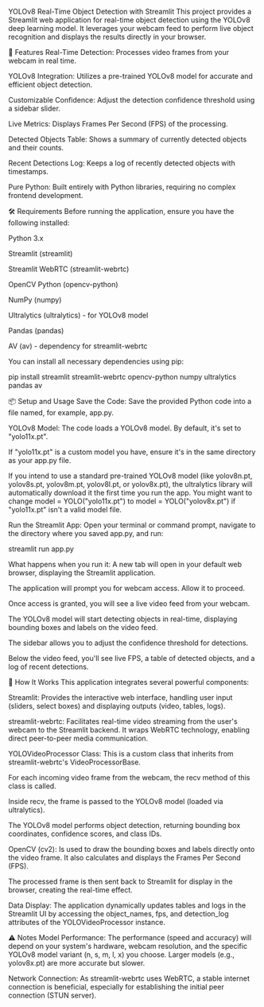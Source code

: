 YOLOv8 Real-Time Object Detection with Streamlit
This project provides a Streamlit web application for real-time object detection using the YOLOv8 deep learning model. It leverages your webcam feed to perform live object recognition and displays the results directly in your browser.

🚀 Features
Real-Time Detection: Processes video frames from your webcam in real time.

YOLOv8 Integration: Utilizes a pre-trained YOLOv8 model for accurate and efficient object detection.

Customizable Confidence: Adjust the detection confidence threshold using a sidebar slider.

Live Metrics: Displays Frames Per Second (FPS) of the processing.

Detected Objects Table: Shows a summary of currently detected objects and their counts.

Recent Detections Log: Keeps a log of recently detected objects with timestamps.

Pure Python: Built entirely with Python libraries, requiring no complex frontend development.

🛠️ Requirements
Before running the application, ensure you have the following installed:

Python 3.x

Streamlit (streamlit)

Streamlit WebRTC (streamlit-webrtc)

OpenCV Python (opencv-python)

NumPy (numpy)

Ultralytics (ultralytics) - for YOLOv8 model

Pandas (pandas)

AV (av) - dependency for streamlit-webrtc

You can install all necessary dependencies using pip:

pip install streamlit streamlit-webrtc opencv-python numpy ultralytics pandas av

📦 Setup and Usage
Save the Code:
Save the provided Python code into a file named, for example, app.py.

YOLOv8 Model:
The code loads a YOLOv8 model. By default, it's set to "yolo11x.pt".

If "yolo11x.pt" is a custom model you have, ensure it's in the same directory as your app.py file.

If you intend to use a standard pre-trained YOLOv8 model (like yolov8n.pt, yolov8s.pt, yolov8m.pt, yolov8l.pt, or yolov8x.pt), the ultralytics library will automatically download it the first time you run the app. You might want to change model = YOLO("yolo11x.pt") to model = YOLO("yolov8x.pt") if "yolo11x.pt" isn't a valid model file.

Run the Streamlit App:
Open your terminal or command prompt, navigate to the directory where you saved app.py, and run:

streamlit run app.py

What happens when you run it:
A new tab will open in your default web browser, displaying the Streamlit application.

The application will prompt you for webcam access. Allow it to proceed.

Once access is granted, you will see a live video feed from your webcam.

The YOLOv8 model will start detecting objects in real-time, displaying bounding boxes and labels on the video feed.

The sidebar allows you to adjust the confidence threshold for detections.

Below the video feed, you'll see live FPS, a table of detected objects, and a log of recent detections.

🧠 How It Works
This application integrates several powerful components:

Streamlit: Provides the interactive web interface, handling user input (sliders, select boxes) and displaying outputs (video, tables, logs).

streamlit-webrtc: Facilitates real-time video streaming from the user's webcam to the Streamlit backend. It wraps WebRTC technology, enabling direct peer-to-peer media communication.

YOLOVideoProcessor Class: This is a custom class that inherits from streamlit-webrtc's VideoProcessorBase.

For each incoming video frame from the webcam, the recv method of this class is called.

Inside recv, the frame is passed to the YOLOv8 model (loaded via ultralytics).

The YOLOv8 model performs object detection, returning bounding box coordinates, confidence scores, and class IDs.

OpenCV (cv2): Is used to draw the bounding boxes and labels directly onto the video frame. It also calculates and displays the Frames Per Second (FPS).

The processed frame is then sent back to Streamlit for display in the browser, creating the real-time effect.

Data Display: The application dynamically updates tables and logs in the Streamlit UI by accessing the object_names, fps, and detection_log attributes of the YOLOVideoProcessor instance.

⚠️ Notes
Model Performance: The performance (speed and accuracy) will depend on your system's hardware, webcam resolution, and the specific YOLOv8 model variant (n, s, m, l, x) you choose. Larger models (e.g., yolov8x.pt) are more accurate but slower.

Network Connection: As streamlit-webrtc uses WebRTC, a stable internet connection is beneficial, especially for establishing the initial peer connection (STUN server).

